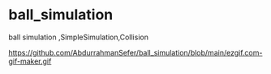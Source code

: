 # ball_simulation
ball simulation ,SimpleSimulation,Collision


https://github.com/AbdurrahmanSefer/ball_simulation/blob/main/ezgif.com-gif-maker.gif
